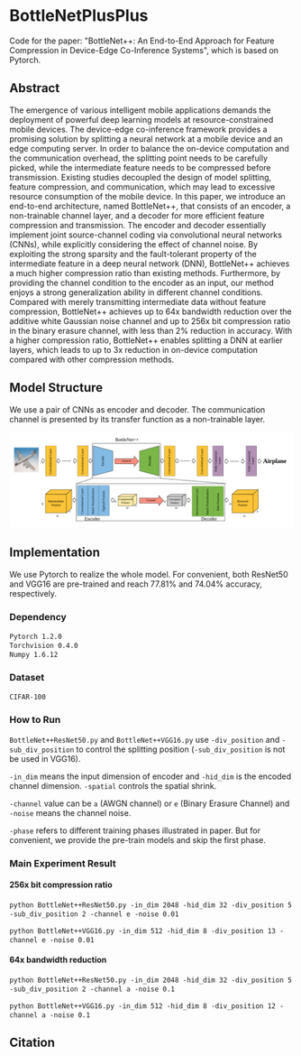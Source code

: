 # BottleNetPlusPlus

Code for the paper: "BottleNet++: An End-to-End Approach for Feature Compression in Device-Edge Co-Inference Systems", which is based on Pytorch.

## Abstract

The emergence of various intelligent mobile applications demands the deployment of powerful deep learning models at resource-constrained mobile devices. The device-edge co-inference framework provides a promising solution by splitting a neural network at a mobile device and an edge computing server. In order to balance the on-device computation and the communication overhead, the splitting point needs to be carefully picked, while the intermediate feature needs to be compressed before transmission. Existing studies decoupled the design of model splitting, feature compression, and communication, which may lead to excessive resource consumption of the mobile device. In this paper, we introduce an end-to-end architecture, named BottleNet++, that consists of an encoder, a non-trainable channel layer, and a decoder for more efficient feature compression and transmission. The encoder and decoder essentially implement joint source-channel coding via convolutional neural networks (CNNs), while explicitly considering the effect of channel noise. By exploiting the strong sparsity and the fault-tolerant property of the intermediate feature in a deep neural network (DNN), BottleNet++ achieves a much higher compression ratio than existing methods. Furthermore, by providing the channel condition to the encoder as an input, our method enjoys a strong generalization ability in different channel conditions. Compared with merely transmitting intermediate data without feature compression, BottleNet++ achieves up to 64x bandwidth reduction over the additive white Gaussian noise channel and up to 256x bit compression ratio in the binary erasure channel, with less than 2\% reduction in accuracy. With a higher compression ratio, BottleNet++ enables splitting a DNN at earlier layers, which leads to up to 3x reduction in on-device computation compared with other compression methods.

## Model Structure

We use a pair of CNNs as encoder and decoder. The communication channel is presented by its transfer function as a non-trainable layer.

![avatar](./encoder_and_decoder.png)

## Implementation

We use Pytorch to realize the whole model. For convenient, both ResNet50 and VGG16 are pre-trained and reach 77.81% and 74.04% accuracy, respectively.

### Dependency

```
Pytorch 1.2.0
Torchvision 0.4.0
Numpy 1.6.12
```

### Dataset

```
CIFAR-100
```
### How to Run

`BottleNet++ResNet50.py` and `BottleNet++VGG16.py` use `-div_position` and `-sub_div_position` to control the splitting position (`-sub_div_position` is not be used in VGG16).

`-in_dim` means the input dimension of encoder and `-hid_dim` is the encoded channel dimension. `-spatial` controls the spatial shrink.

`-channel` value can be `a` (AWGN channel) or `e` (Binary Erasure Channel) and `-noise` means the channel noise.

`-phase` refers to different training phases illustrated in paper. But for convenient, we provide the pre-train models and skip the first phase.

### Main Experiment Result

#### 256x bit compression ratio

```
python BottleNet++ResNet50.py -in_dim 2048 -hid_dim 32 -div_position 5 -sub_div_position 2 -channel e -noise 0.01
```
```
python BottleNet++VGG16.py -in_dim 512 -hid_dim 8 -div_position 13 -channel e -noise 0.01
```

#### 64x bandwidth reduction
```
python BottleNet++ResNet50.py -in_dim 2048 -hid_dim 32 -div_position 5 -sub_div_position 2 -channel a -noise 0.1
```
```
python BottleNet++VGG16.py -in_dim 512 -hid_dim 8 -div_position 12 -channel a -noise 0.1
```


## Citation

